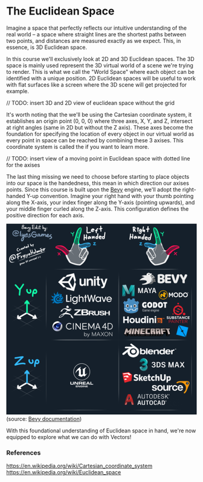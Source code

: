 # The Euclidean Space

Imagine a space that perfectly reflects our intuitive understanding of the real world – a space where straight lines are the shortest paths between two points, and distances are measured exactly as we expect. This, in essence, is 3D Euclidean space.

In this course we'll exclusively look at 2D and 3D Euclidean spaces. The 3D space is mainly used represent the 3D virtual world of a scene we're trying to render. This is what we call the "World Space" where each object can be identified with a unique position. 2D Euclidean spaces will be useful to work with flat surfaces like a screen where the 3D scene will get projected for example.

// TODO: insert 3D and 2D view of euclidean space without the grid

It's worth noting that the we'll be using the Cartesian coordinate system, it establishes an origin point (0, 0, 0) where three axes, X, Y, and Z, intersect at right angles (same in 2D but without the Z axis). These axes become the foundation for specifying the location of every object in our virtual world as every point in space can be reached by combining these 3 axises. This coordinate system is called the  if you want to learn more.

// TODO: insert view of a moving point in Euclidean space with dotted line for the axises

The last thing missing we need to choose before starting to place objects into our space is the handedness, this mean in which direction our axises points. Since this course is built upon the [Bevy](https://bevyengine.org/) engine, we'll adopt the right-handed Y-up convention.  Imagine your right hand with your thumb pointing along the X-axis, your index finger along the Y-axis (pointing upwards), and your middle finger curled along the Z-axis. This configuration defines the positive direction for each axis.

![Handedness](Media/Images/handedness.png) (source: [Bevy documentation](https://bevy-cheatbook.github.io/fundamentals/coords.html))

With this foundational understanding of Euclidean space in hand, we're now equipped to explore what we can do with Vectors! 

### References

https://en.wikipedia.org/wiki/Cartesian_coordinate_system
https://en.wikipedia.org/wiki/Euclidean_space